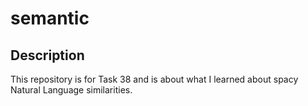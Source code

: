 # semantic

## Description
This repository is for Task 38 and is about what I learned about spacy Natural Language similarities.
